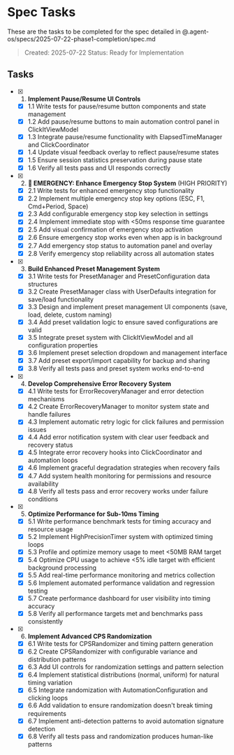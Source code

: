 # Spec Tasks

These are the tasks to be completed for the spec detailed in @.agent-os/specs/2025-07-22-phase1-completion/spec.md

> Created: 2025-07-22
> Status: Ready for Implementation

## Tasks

- [x] 1. **Implement Pause/Resume UI Controls**
  - [x] 1.1 Write tests for pause/resume button components and state management
  - [x] 1.2 Add pause/resume buttons to main automation control panel in ClickItViewModel
  - [x] 1.3 Integrate pause/resume functionality with ElapsedTimeManager and ClickCoordinator
  - [x] 1.4 Update visual feedback overlay to reflect pause/resume states
  - [x] 1.5 Ensure session statistics preservation during pause state
  - [x] 1.6 Verify all tests pass and UI responds correctly

- [x] 2. **🚨 EMERGENCY: Enhance Emergency Stop System** (HIGH PRIORITY)
  - [x] 2.1 Write tests for enhanced emergency stop functionality
  - [x] 2.2 Implement multiple emergency stop key options (ESC, F1, Cmd+Period, Space)
  - [x] 2.3 Add configurable emergency stop key selection in settings
  - [x] 2.4 Implement immediate stop with <50ms response time guarantee
  - [x] 2.5 Add visual confirmation of emergency stop activation
  - [x] 2.6 Ensure emergency stop works even when app is in background
  - [x] 2.7 Add emergency stop status to automation panel and overlay
  - [x] 2.8 Verify emergency stop reliability across all automation states

- [x] 3. **Build Enhanced Preset Management System**
  - [x] 3.1 Write tests for PresetManager and PresetConfiguration data structures
  - [x] 3.2 Create PresetManager class with UserDefaults integration for save/load functionality
  - [x] 3.3 Design and implement preset management UI components (save, load, delete, custom naming)
  - [x] 3.4 Add preset validation logic to ensure saved configurations are valid
  - [x] 3.5 Integrate preset system with ClickItViewModel and all configuration properties
  - [x] 3.6 Implement preset selection dropdown and management interface
  - [x] 3.7 Add preset export/import capability for backup and sharing
  - [x] 3.8 Verify all tests pass and preset system works end-to-end

- [x] 4. **Develop Comprehensive Error Recovery System**
  - [x] 4.1 Write tests for ErrorRecoveryManager and error detection mechanisms
  - [x] 4.2 Create ErrorRecoveryManager to monitor system state and handle failures
  - [x] 4.3 Implement automatic retry logic for click failures and permission issues
  - [x] 4.4 Add error notification system with clear user feedback and recovery status
  - [x] 4.5 Integrate error recovery hooks into ClickCoordinator and automation loops
  - [x] 4.6 Implement graceful degradation strategies when recovery fails
  - [x] 4.7 Add system health monitoring for permissions and resource availability
  - [x] 4.8 Verify all tests pass and error recovery works under failure conditions

- [x] 5. **Optimize Performance for Sub-10ms Timing**
  - [x] 5.1 Write performance benchmark tests for timing accuracy and resource usage
  - [x] 5.2 Implement HighPrecisionTimer system with optimized timing loops
  - [x] 5.3 Profile and optimize memory usage to meet <50MB RAM target
  - [x] 5.4 Optimize CPU usage to achieve <5% idle target with efficient background processing
  - [x] 5.5 Add real-time performance monitoring and metrics collection
  - [x] 5.6 Implement automated performance validation and regression testing
  - [x] 5.7 Create performance dashboard for user visibility into timing accuracy
  - [x] 5.8 Verify all performance targets met and benchmarks pass consistently

- [x] 6. **Implement Advanced CPS Randomization**
  - [x] 6.1 Write tests for CPSRandomizer and timing pattern generation
  - [x] 6.2 Create CPSRandomizer with configurable variance and distribution patterns
  - [x] 6.3 Add UI controls for randomization settings and pattern selection
  - [x] 6.4 Implement statistical distributions (normal, uniform) for natural timing variation
  - [x] 6.5 Integrate randomization with AutomationConfiguration and clicking loops
  - [x] 6.6 Add validation to ensure randomization doesn't break timing requirements
  - [x] 6.7 Implement anti-detection patterns to avoid automation signature detection
  - [x] 6.8 Verify all tests pass and randomization produces human-like patterns